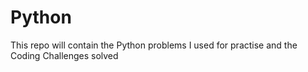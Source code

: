 # Python
This repo will contain the Python problems I used for practise and the Coding Challenges solved
